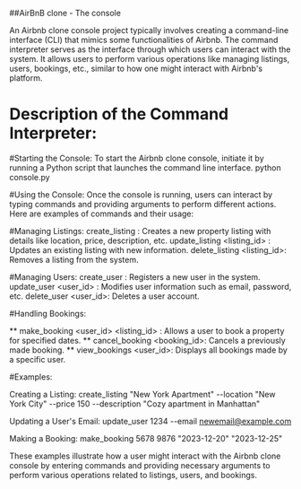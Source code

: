 ##AirBnB clone - The console

An Airbnb clone console project typically involves creating a command-line interface (CLI) that mimics some functionalities of Airbnb. The command interpreter serves as the interface through which users can interact with the system. It allows users to perform various operations like managing listings, users, bookings, etc., similar to how one might interact with Airbnb's platform.

# Description of the Command Interpreter:

#Starting the Console:
To start the Airbnb clone console, initiate it by running a Python script that launches the command line interface. 
python console.py 

#Using the Console:
Once the console is running, users can interact by typing commands and providing arguments to perform different actions. Here are examples of commands and their usage:

#Managing Listings:
create_listing <parameters>: Creates a new property listing with details like location, price, description, etc.
update_listing <listing_id> <parameters>: Updates an existing listing with new information.
delete_listing <listing_id>: Removes a listing from the system.

#Managing Users:
create_user <username> <email> <password>: Registers a new user in the system.
update_user <user_id> <parameters>: Modifies user information such as email, password, etc.
delete_user <user_id>: Deletes a user account.

#Handling Bookings:

** make_booking <user_id> <listing_id> <dates>: Allows a user to book a property for specified dates.
** cancel_booking <booking_id>: Cancels a previously made booking.
** view_bookings <user_id>: Displays all bookings made by a specific user.

#Examples:

Creating a Listing:
	create_listing "New York Apartment" --location "New York City" --price 150 --description "Cozy apartment in Manhattan" 

Updating a User's Email:
	update_user 1234 --email newemail@example.com 

Making a Booking:
	make_booking 5678 9876 "2023-12-20" "2023-12-25"

These examples illustrate how a user might interact with the Airbnb clone console by entering commands and providing necessary arguments to perform various operations related to listings, users, and bookings.
